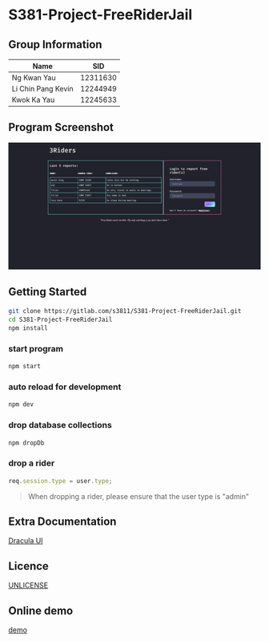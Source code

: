# S381-Project-FreeRiderJail

## Group Information

| Name | SID |
| --- | --- |
| Ng Kwan Yau | 12311630 |
| Li Chin Pang Kevin | 12244949 |
| Kwok Ka Yau | 12245633 |

## Program Screenshot

![TODO: Replace this with a real screenshot](/public/docs/Screenshot.png)


## Getting Started

```sh
git clone https://gitlab.com/s3811/S381-Project-FreeRiderJail.git
cd S381-Project-FreeRiderJail
npm install
```

### start program
```sh
npm start
```

### auto reload for development
```sh
npm dev
```

### drop database collections
```sh
npm dropDb
```

### drop a rider
```js
req.session.type = user.type;
```
>When dropping a rider, please ensure that the user type is "admin"

## Extra Documentation

[Dracula UI](https://ui.draculatheme.com/)

## Licence

[UNLICENSE](UNLICENSE)

## Online demo

[demo](https://3riders.up.railway.app/)